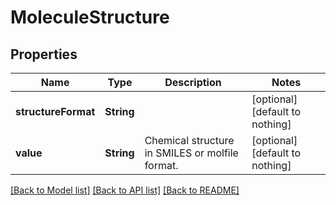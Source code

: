 # MoleculeStructure


## Properties
Name | Type | Description | Notes
------------ | ------------- | ------------- | -------------
**structureFormat** | **String** |  | [optional] [default to nothing]
**value** | **String** | Chemical structure in SMILES or molfile format. | [optional] [default to nothing]


[[Back to Model list]](../README.md#models) [[Back to API list]](../README.md#api-endpoints) [[Back to README]](../README.md)


